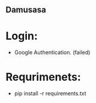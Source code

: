 ## Damusasa


# Login:

- Google Authentication. (failed)


# Requrimenets:

- pip install -r requirements.txt